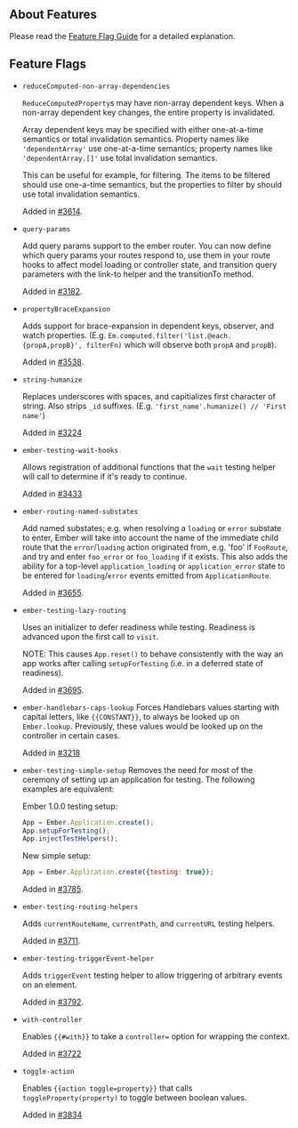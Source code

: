 ## About Features

Please read the [Feature Flag Guide](http://emberjs.com/guides/configuring-ember/feature-flags/)
for a detailed explanation.

## Feature Flags

* `reduceComputed-non-array-dependencies`

  `ReduceComputedProperty`s may have non-array dependent keys.  When a non-array
  dependent key changes, the entire property is invalidated.

  Array dependent keys may be specified with either one-at-a-time semantics or
  total invalidation semantics.  Property names like `'dependentArray'` use
  one-at-a-time semantics; property names like `'dependentArray.[]'` use total
  invalidation semantics.

  This can be useful for example, for filtering.  The items to be filtered
  should use one-a-time semantics, but the properties to filter by should use
  total invalidation semantics.

  Added in [#3614](https://github.com/emberjs/ember.js/pull/3614).

* `query-params`

  Add query params support to the ember router. You can now define which query
  params your routes respond to, use them in your route hooks to affect model
  loading or controller state, and transition query parameters with the link-to
  helper and the transitionTo method.

  Added in [#3182](https://github.com/emberjs/ember.js/pull/3182).
* `propertyBraceExpansion`

  Adds support for brace-expansion in dependent keys, observer, and watch properties.
  (E.g. `Em.computed.filter('list.@each.{propA,propB}', filterFn)` which will observe both
  `propA` and `propB`).

  Added in [#3538](https://github.com/emberjs/ember.js/pull/3538).
* `string-humanize`

  Replaces underscores with spaces, and capitializes first character of string.
  Also strips `_id` suffixes. (E.g. `'first_name'.humanize() // 'First name'`)

  Added in [#3224](https://github.com/emberjs/ember.js/pull/3224)
* `ember-testing-wait-hooks`

  Allows registration of additional functions that the `wait` testing helper
  will call to determine if it's ready to continue.

  Added in [#3433](https://github.com/emberjs/ember.js/pull/3433)
* `ember-routing-named-substates`

  Add named substates; e.g. when resolving a `loading` or `error`
  substate to enter, Ember will take into account the name of the
  immediate child route that the `error`/`loading` action originated
  from, e.g. 'foo' if `FooRoute`, and try and enter `foo_error` or
  `foo_loading` if it exists. This also adds the ability for a
  top-level `application_loading` or `application_error` state to
  be entered for `loading`/`error` events emitted from
  `ApplicationRoute`.

  Added in [#3655](https://github.com/emberjs/ember.js/pull/3655).

* `ember-testing-lazy-routing`

  Uses an initializer to defer readiness while testing. Readiness is advanced upon the first
  call to `visit`.

  NOTE: This causes `App.reset()` to behave consistently with the way an app works after calling
  `setupForTesting` (i.e. in a deferred state of readiness).

  Added in [#3695](https://github.com/emberjs/ember.js/pull/3695).

* `ember-handlebars-caps-lookup`
  Forces Handlebars values starting with capital letters, like `{{CONSTANT}}`,
  to always be looked up on `Ember.lookup`. Previously, these values would be
  looked up on the controller in certain cases.

  Added in [#3218](https://github.com/emberjs/ember.js/pull/3218)

* `ember-testing-simple-setup`
  Removes the need for most of the ceremony of setting up an application for testing. The following
  examples are equivalent:

  Ember 1.0.0 testing setup:

  ```javascript
  App = Ember.Application.create();
  App.setupForTesting();
  App.injectTestHelpers();
  ```

  New simple setup:

  ```javascript
  App = Ember.Application.create({testing: true});
  ```

  Added in [#3785](https://github.com/emberjs/ember.js/pull/3785).

* `ember-testing-routing-helpers`

  Adds `currentRouteName`, `currentPath`, and `currentURL` testing helpers.

  Added in [#3711](https://github.com/emberjs/ember.js/pull/3711).

* `ember-testing-triggerEvent-helper`

  Adds `triggerEvent` testing helper to allow triggering of arbitrary events on an
  element.

  Added in [#3792](https://github.com/emberjs/ember.js/pull/3792).

* `with-controller`

  Enables `{{#with}}` to take a `controller=` option for wrapping the context.

  Added in [#3722](https://github.com/emberjs/ember.js/pull/3722)

* `toggle-action`

  Enables `{{action toggle=property}}` that calls `toggleProperty(property)` to toggle between boolean values.

  Added in [#3834](https://github.com/emberjs/ember.js/pull/3834)
